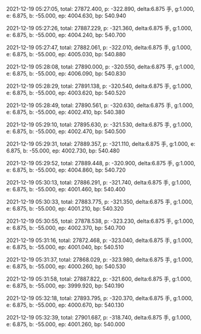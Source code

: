 2021-12-19 05:27:05, total: 27872.400, p: -322.890, delta:6.875 手, g:1.000, e: 6.875, b: -55.000, ep: 4004.630, bp: 540.940

2021-12-19 05:27:26, total: 27887.229, p: -321.360, delta:6.875 手, g:1.000, e: 6.875, b: -55.000, ep: 4004.240, bp: 540.700

2021-12-19 05:27:47, total: 27882.061, p: -322.010, delta:6.875 手, g:1.000, e: 6.875, b: -55.000, ep: 4005.030, bp: 540.880

2021-12-19 05:28:08, total: 27890.000, p: -320.550, delta:6.875 手, g:1.000, e: 6.875, b: -55.000, ep: 4006.090, bp: 540.830

2021-12-19 05:28:29, total: 27891.138, p: -320.540, delta:6.875 手, g:1.000, e: 6.875, b: -55.000, ep: 4003.620, bp: 540.520

2021-12-19 05:28:49, total: 27890.561, p: -320.630, delta:6.875 手, g:1.000, e: 6.875, b: -55.000, ep: 4002.410, bp: 540.380

2021-12-19 05:29:10, total: 27895.630, p: -321.530, delta:6.875 手, g:1.000, e: 6.875, b: -55.000, ep: 4002.470, bp: 540.500

2021-12-19 05:29:31, total: 27889.357, p: -321.110, delta:6.875 手, g:1.000, e: 6.875, b: -55.000, ep: 4002.730, bp: 540.480

2021-12-19 05:29:52, total: 27889.448, p: -320.900, delta:6.875 手, g:1.000, e: 6.875, b: -55.000, ep: 4004.860, bp: 540.720

2021-12-19 05:30:13, total: 27886.291, p: -321.740, delta:6.875 手, g:1.000, e: 6.875, b: -55.000, ep: 4001.460, bp: 540.400

2021-12-19 05:30:33, total: 27883.775, p: -321.350, delta:6.875 手, g:1.000, e: 6.875, b: -55.000, ep: 4001.210, bp: 540.320

2021-12-19 05:30:55, total: 27878.538, p: -323.230, delta:6.875 手, g:1.000, e: 6.875, b: -55.000, ep: 4002.370, bp: 540.700

2021-12-19 05:31:16, total: 27872.468, p: -323.040, delta:6.875 手, g:1.000, e: 6.875, b: -55.000, ep: 4001.040, bp: 540.510

2021-12-19 05:31:37, total: 27868.029, p: -323.980, delta:6.875 手, g:1.000, e: 6.875, b: -55.000, ep: 4000.260, bp: 540.530

2021-12-19 05:31:58, total: 27887.822, p: -321.600, delta:6.875 手, g:1.000, e: 6.875, b: -55.000, ep: 3999.920, bp: 540.190

2021-12-19 05:32:18, total: 27893.795, p: -320.370, delta:6.875 手, g:1.000, e: 6.875, b: -55.000, ep: 4000.670, bp: 540.130

2021-12-19 05:32:39, total: 27901.687, p: -318.740, delta:6.875 手, g:1.000, e: 6.875, b: -55.000, ep: 4001.260, bp: 540.000